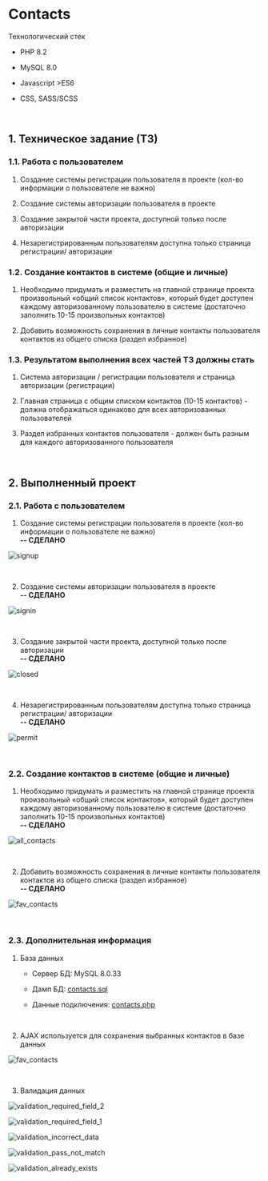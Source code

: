 
&nbsp;

# Contacts

Технологический стек

* PHP 8.2

* MySQL 8.0

* Javascript >ES6

* CSS, SASS/SCSS

&nbsp;

## 1. Техническое задание (ТЗ)

### 1.1. Работа с пользователем

1. Создание системы регистрации пользователя в проекте (кол-во информации о пользователе не важно)

2. Создание системы авторизации пользователя в проекте

3. Создание закрытой части проекта, доступной только после авторизации

4. Незарегистрированным пользователям доступна только страница регистрации/ авторизации

### 1.2. Создание контактов в системе (общие и личные)

1. Необходимо придумать и разместить на главной странице проекта произвольный «общий список контактов», который будет доступен каждому авторизованному пользователю в системе (достаточно заполнить 10-15 произвольных контактов)

2. Добавить возможность сохранения в личные контакты пользователя контактов из общего списка (раздел избранное)

### 1.3. Результатом выполнения всех частей ТЗ должны стать

1. Система авторизации / регистрации пользователя и страница авторизации (регистрации)

2. Главная страница с общим списком контактов (10-15 контактов) - должна отображаться одинаково для всех авторизованных пользователей

3. Раздел избранных контактов пользователя - должен быть разным для каждого авторизованного пользователя

&nbsp;

## 2. Выполненный проект

### 2.1. Работа с пользователем

1. Создание системы регистрации пользователя в проекте (кол-во информации о пользователе не важно)</br>**-- СДЕЛАНО**

![signup](screenshot/signup.jpg)

&nbsp;

2. Создание системы авторизации пользователя в проекте</br>**-- СДЕЛАНО**

![signin](screenshot/signin.jpg)

&nbsp;

3. Создание закрытой части проекта, доступной только после авторизации</br>**-- СДЕЛАНО**

![closed](screenshot/closed.jpg)

&nbsp;

4. Незарегистрированным пользователям доступна только страница регистрации/ авторизации</br>**-- СДЕЛАНО**

![permit](screenshot/permit.jpg)

&nbsp;

### 2.2. Создание контактов в системе (общие и личные)

1. Необходимо придумать и разместить на главной странице проекта произвольный «общий список контактов», который будет доступен каждому авторизованному пользователю в системе (достаточно заполнить 10-15 произвольных контактов)</br>**-- СДЕЛАНО**

![all_contacts](screenshot/all_contacts.jpg)

&nbsp;

2. Добавить возможность сохранения в личные контакты пользователя контактов из общего списка (раздел избранное)</br>**-- СДЕЛАНО**

![fav_contacts](screenshot/fav_contacts.jpg)

&nbsp;

### 2.3. Дополнительная информация

1. База данных

    - Сервер БД: MySQL 8.0.33

    - Дамп БД: [contacts.sql](contacts.sql)

    - Данные подключения: [contacts.php](include/contacts.php)

&nbsp;

2. AJAX используется для сохранения выбранных контактов в базе данных

![fav_contacts](screenshot/ajax_fav_update.jpg)

&nbsp;

3. Валидация данных

![validation_required_field_2](screenshot/validation_required_field_2.jpg)

![validation_required_field_1](screenshot/validation_required_field_1.jpg)

![validation_incorrect_data](screenshot/validation_incorrect_data.jpg)

![validation_pass_not_match](screenshot/validation_pass_not_match.jpg)

![validation_already_exists](screenshot/validation_already_exists.jpg)
